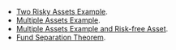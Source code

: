 - [Two Risky Assets Example](https://aneuhierl.github.io/investments/two_assets.html).
- [Multiple Assets Example](https://aneuhierl.github.io/investments/multiple_assets.html).
- [Multiple Assets Example and Risk-free Asset](https://aneuhierl.github.io/investments/mv_plot_with_rf.html).
- [Fund Separation Theorem](https://aneuhierl.github.io/investments/fund_separation_extended.html).
